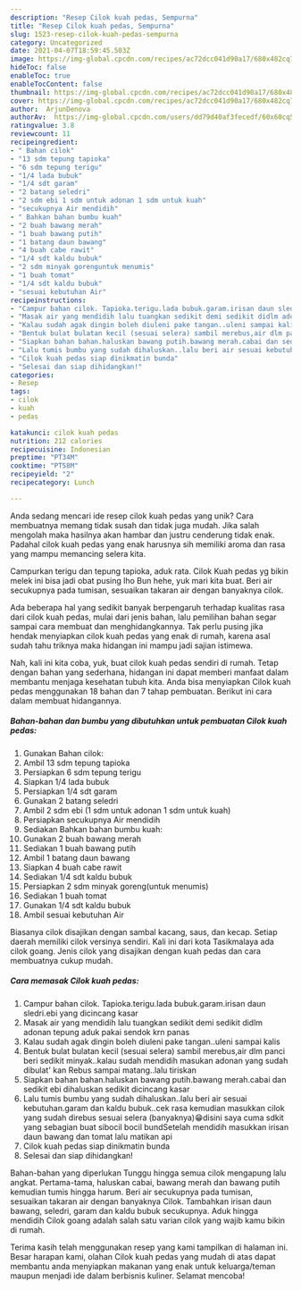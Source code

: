 ```yaml
---
description: "Resep Cilok kuah pedas, Sempurna"
title: "Resep Cilok kuah pedas, Sempurna"
slug: 1523-resep-cilok-kuah-pedas-sempurna
category: Uncategorized
date: 2021-04-07T18:59:45.503Z
image: https://img-global.cpcdn.com/recipes/ac72dcc041d90a17/680x482cq70/cilok-kuah-pedas-foto-resep-utama.jpg
hideToc: false
enableToc: true
enableTocContent: false
thumbnail: https://img-global.cpcdn.com/recipes/ac72dcc041d90a17/680x482cq70/cilok-kuah-pedas-foto-resep-utama.jpg
cover: https://img-global.cpcdn.com/recipes/ac72dcc041d90a17/680x482cq70/cilok-kuah-pedas-foto-resep-utama.jpg
author:  ArjunDenova
authorAv:  https://img-global.cpcdn.com/users/dd79d40af3fecedf/60x60cq50/avatar.jpg
ratingvalue: 3.8
reviewcount: 11
recipeingredient:
- " Bahan cilok"
- "13 sdm tepung tapioka"
- "6 sdm tepung terigu"
- "1/4 lada bubuk"
- "1/4 sdt garam"
- "2 batang seledri"
- "2 sdm ebi 1 sdm untuk adonan 1 sdm untuk kuah"
- "secukupnya Air mendidih"
- " Bahkan bahan bumbu kuah"
- "2 buah bawang merah"
- "1 buah bawang putih"
- "1 batang daun bawang"
- "4 buah cabe rawit"
- "1/4 sdt kaldu bubuk"
- "2 sdm minyak gorenguntuk menumis"
- "1 buah tomat"
- "1/4 sdt kaldu bubuk"
- "sesuai kebutuhan Air"
recipeinstructions:
- "Campur bahan cilok. Tapioka.terigu.lada bubuk.garam.irisan daun sledri.ebi yang dicincang kasar"
- "Masak air yang mendidih lalu tuangkan sedikit demi sedikit didlm adonan tepung aduk pakai sendok krn panas"
- "Kalau sudah agak dingin boleh diuleni pake tangan..uleni sampai kalis"
- "Bentuk bulat bulatan kecil (sesuai selera) sambil merebus,air dlm panci beri sedikit minyak..kalau sudah mendidih masukan adonan yang sudah dibulat&#39; kan Rebus sampai matang..lalu tiriskan"
- "Siapkan bahan bahan.haluskan bawang putih.bawang merah.cabai dan sedikit ebi dihaluskan sedikit dicincang kasar"
- "Lalu tumis bumbu yang sudah dihaluskan..lalu beri air sesuai kebutuhan.garam dan kaldu bubuk..cek rasa kemudian masukkan cilok yang sudah direbus sesuai selera (banyaknya)😁disini saya cuma sdkit yang sebagian buat sibocil bocil bundSetelah mendidih masukkan irisan daun bawang dan tomat lalu matikan api"
- "Cilok kuah pedas siap dinikmatin bunda"
- "Selesai dan siap dihidangkan!"
categories:
- Resep
tags:
- cilok
- kuah
- pedas

katakunci: cilok kuah pedas 
nutrition: 212 calories
recipecuisine: Indonesian
preptime: "PT34M"
cooktime: "PT58M"
recipeyield: "2"
recipecategory: Lunch

---
```



Anda sedang mencari ide resep cilok kuah pedas yang unik? Cara membuatnya memang tidak susah dan tidak juga mudah. Jika salah mengolah maka hasilnya akan hambar dan justru cenderung tidak enak. Padahal cilok kuah pedas yang enak harusnya sih memiliki aroma dan rasa yang mampu memancing selera kita.


Campurkan terigu dan tepung tapioka, aduk rata. Cilok Kuah pedas yg bikin melek ini bisa jadi obat pusing lho Bun hehe, yuk mari kita buat. Beri air secukupnya pada tumisan, sesuaikan takaran air dengan banyaknya cilok.

Ada beberapa hal yang sedikit banyak berpengaruh terhadap kualitas rasa dari cilok kuah pedas, mulai dari jenis bahan, lalu pemilihan bahan segar sampai cara membuat dan menghidangkannya. Tak perlu pusing jika hendak menyiapkan cilok kuah pedas yang enak di rumah, karena asal sudah tahu triknya maka hidangan ini mampu jadi sajian istimewa.


Nah, kali ini kita coba, yuk, buat cilok kuah pedas sendiri di rumah. Tetap dengan bahan yang sederhana, hidangan ini dapat memberi manfaat dalam membantu menjaga kesehatan tubuh kita. Anda bisa menyiapkan Cilok kuah pedas menggunakan 18 bahan dan 7 tahap pembuatan. Berikut ini cara dalam membuat hidangannya.

<!--inarticleads1-->

##### Bahan-bahan dan bumbu yang dibutuhkan untuk pembuatan Cilok kuah pedas:

1. Gunakan  Bahan cilok:
1. Ambil 13 sdm tepung tapioka
1. Persiapkan 6 sdm tepung terigu
1. Siapkan 1/4 lada bubuk
1. Persiapkan 1/4 sdt garam
1. Gunakan 2 batang seledri
1. Ambil 2 sdm ebi (1 sdm untuk adonan 1 sdm untuk kuah)
1. Persiapkan secukupnya Air mendidih
1. Sediakan  Bahkan bahan bumbu kuah:
1. Gunakan 2 buah bawang merah
1. Sediakan 1 buah bawang putih
1. Ambil 1 batang daun bawang
1. Siapkan 4 buah cabe rawit
1. Sediakan 1/4 sdt kaldu bubuk
1. Persiapkan 2 sdm minyak goreng(untuk menumis)
1. Sediakan 1 buah tomat
1. Gunakan 1/4 sdt kaldu bubuk
1. Ambil sesuai kebutuhan Air


Biasanya cilok disajikan dengan sambal kacang, saus, dan kecap. Setiap daerah memiliki cilok versinya sendiri. Kali ini dari kota Tasikmalaya ada cilok goang. Jenis cilok yang disajikan dengan kuah pedas dan cara membuatnya cukup mudah. 

<!--inarticleads2-->

##### Cara memasak Cilok kuah pedas:

1. Campur bahan cilok. Tapioka.terigu.lada bubuk.garam.irisan daun sledri.ebi yang dicincang kasar
1. Masak air yang mendidih lalu tuangkan sedikit demi sedikit didlm adonan tepung aduk pakai sendok krn panas
1. Kalau sudah agak dingin boleh diuleni pake tangan..uleni sampai kalis
1. Bentuk bulat bulatan kecil (sesuai selera) sambil merebus,air dlm panci beri sedikit minyak..kalau sudah mendidih masukan adonan yang sudah dibulat&#39; kan Rebus sampai matang..lalu tiriskan
1. Siapkan bahan bahan.haluskan bawang putih.bawang merah.cabai dan sedikit ebi dihaluskan sedikit dicincang kasar
1. Lalu tumis bumbu yang sudah dihaluskan..lalu beri air sesuai kebutuhan.garam dan kaldu bubuk..cek rasa kemudian masukkan cilok yang sudah direbus sesuai selera (banyaknya)😁disini saya cuma sdkit yang sebagian buat sibocil bocil bundSetelah mendidih masukkan irisan daun bawang dan tomat lalu matikan api
1. Cilok kuah pedas siap dinikmatin bunda
1. Selesai dan siap dihidangkan!

Bahan-bahan yang diperlukan Tunggu hingga semua cilok mengapung lalu angkat. Pertama-tama, haluskan cabai, bawang merah dan bawang putih kemudian tumis hingga harum. Beri air secukupnya pada tumisan, sesuaikan takaran air dengan banyaknya Cilok. Tambahkan irisan daun bawang, seledri, garam dan kaldu bubuk secukupnya. Aduk hingga mendidih Cilok goang adalah salah satu varian cilok yang wajib kamu bikin di rumah. 

Terima kasih telah menggunakan resep yang kami tampilkan di halaman ini. Besar harapan kami, olahan Cilok kuah pedas yang mudah di atas dapat membantu anda menyiapkan makanan yang enak untuk keluarga/teman maupun menjadi ide dalam berbisnis kuliner. Selamat mencoba!
